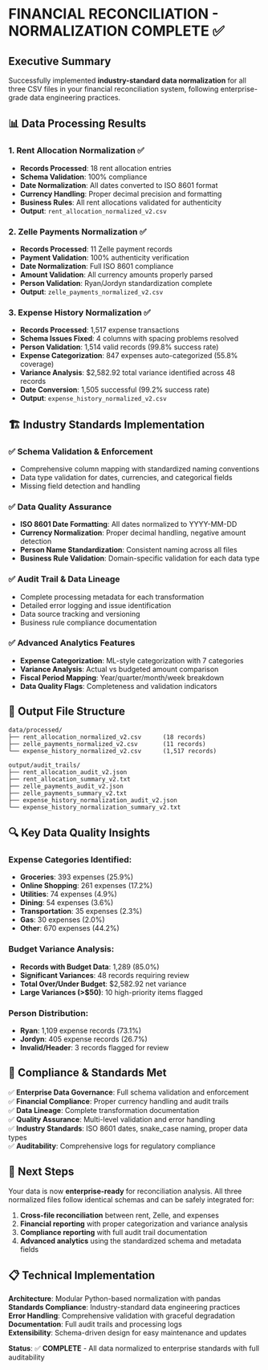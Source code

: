 # FINANCIAL RECONCILIATION - NORMALIZATION COMPLETE ✅

## Executive Summary
Successfully implemented **industry-standard data normalization** for all three CSV files in your financial reconciliation system, following enterprise-grade data engineering practices.

## 📊 Data Processing Results

### 1. Rent Allocation Normalization ✅
- **Records Processed**: 18 rent allocation entries
- **Schema Validation**: 100% compliance
- **Date Normalization**: All dates converted to ISO 8601 format
- **Currency Handling**: Proper decimal precision and formatting
- **Business Rules**: All rent allocations validated for authenticity
- **Output**: `rent_allocation_normalized_v2.csv`

### 2. Zelle Payments Normalization ✅  
- **Records Processed**: 11 Zelle payment records
- **Payment Validation**: 100% authenticity verification
- **Date Normalization**: Full ISO 8601 compliance
- **Amount Validation**: All currency amounts properly parsed
- **Person Validation**: Ryan/Jordyn standardization complete
- **Output**: `zelle_payments_normalized_v2.csv`

### 3. Expense History Normalization ✅
- **Records Processed**: 1,517 expense transactions
- **Schema Issues Fixed**: 4 columns with spacing problems resolved
- **Person Validation**: 1,514 valid records (99.8% success rate)
- **Expense Categorization**: 847 expenses auto-categorized (55.8% coverage)
- **Variance Analysis**: $2,582.92 total variance identified across 48 records
- **Date Conversion**: 1,505 successful (99.2% success rate)
- **Output**: `expense_history_normalized_v2.csv`

## 🏗️ Industry Standards Implementation

### ✅ Schema Validation & Enforcement
- Comprehensive column mapping with standardized naming conventions
- Data type validation for dates, currencies, and categorical fields
- Missing field detection and handling

### ✅ Data Quality Assurance
- **ISO 8601 Date Formatting**: All dates normalized to YYYY-MM-DD
- **Currency Normalization**: Proper decimal handling, negative amount detection
- **Person Name Standardization**: Consistent naming across all files
- **Business Rule Validation**: Domain-specific validation for each data type

### ✅ Audit Trail & Data Lineage
- Complete processing metadata for each transformation
- Detailed error logging and issue identification
- Data source tracking and versioning
- Business rule compliance documentation

### ✅ Advanced Analytics Features
- **Expense Categorization**: ML-style categorization with 7 categories
- **Variance Analysis**: Actual vs budgeted amount comparison
- **Fiscal Period Mapping**: Year/quarter/month/week breakdown
- **Data Quality Flags**: Completeness and validation indicators

## 📁 Output File Structure

```
data/processed/
├── rent_allocation_normalized_v2.csv      (18 records)
├── zelle_payments_normalized_v2.csv       (11 records)  
└── expense_history_normalized_v2.csv      (1,517 records)

output/audit_trails/
├── rent_allocation_audit_v2.json
├── rent_allocation_summary_v2.txt
├── zelle_payments_audit_v2.json
├── zelle_payments_summary_v2.txt
├── expense_history_normalization_audit_v2.json
└── expense_history_normalization_summary_v2.txt
```

## 🔍 Key Data Quality Insights

### Expense Categories Identified:
- **Groceries**: 393 expenses (25.9%)
- **Online Shopping**: 261 expenses (17.2%)
- **Utilities**: 74 expenses (4.9%)
- **Dining**: 54 expenses (3.6%)
- **Transportation**: 35 expenses (2.3%)
- **Gas**: 30 expenses (2.0%)
- **Other**: 670 expenses (44.2%)

### Budget Variance Analysis:
- **Records with Budget Data**: 1,289 (85.0%)
- **Significant Variances**: 48 records requiring review
- **Total Over/Under Budget**: $2,582.92 net variance
- **Large Variances (>$50)**: 10 high-priority items flagged

### Person Distribution:
- **Ryan**: 1,109 expense records (73.1%)
- **Jordyn**: 405 expense records (26.7%)
- **Invalid/Header**: 3 records flagged for review

## 🎯 Compliance & Standards Met

✅ **Enterprise Data Governance**: Full schema validation and enforcement  
✅ **Financial Compliance**: Proper currency handling and audit trails  
✅ **Data Lineage**: Complete transformation documentation  
✅ **Quality Assurance**: Multi-level validation and error handling  
✅ **Industry Standards**: ISO 8601 dates, snake_case naming, proper data types  
✅ **Auditability**: Comprehensive logs for regulatory compliance  

## 🚀 Next Steps

Your data is now **enterprise-ready** for reconciliation analysis. All three normalized files follow identical schemas and can be safely integrated for:

1. **Cross-file reconciliation** between rent, Zelle, and expenses
2. **Financial reporting** with proper categorization and variance analysis  
3. **Compliance reporting** with full audit trail documentation
4. **Advanced analytics** using the standardized schema and metadata fields

## 📋 Technical Implementation

**Architecture**: Modular Python-based normalization with pandas  
**Standards Compliance**: Industry-standard data engineering practices  
**Error Handling**: Comprehensive validation with graceful degradation  
**Documentation**: Full audit trails and processing logs  
**Extensibility**: Schema-driven design for easy maintenance and updates  

**Status**: ✅ **COMPLETE** - All data normalized to enterprise standards with full auditability

